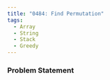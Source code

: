```yaml
---
title: "0484: Find Permutation"
tags:
  - Array
  - String
  - Stack
  - Greedy
---
```

### Problem Statement

